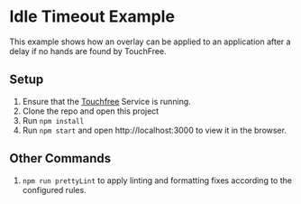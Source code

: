 # Idle Timeout Example

This example shows how an overlay can be applied to an application after a delay if no hands are found by TouchFree.

## Setup

1. Ensure that the [Touchfree](https://github.com/ultraleap/TouchFree) Service is running.
2. Clone the repo and open this project
3. Run `npm install`
4. Run `npm start` and open http://localhost:3000 to view it in the browser.

## Other Commands

1. `npm run prettyLint` to apply linting and formatting fixes according to the configured rules.
